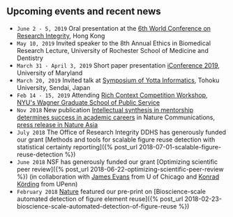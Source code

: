 ## Upcoming events and recent news

- <i class="fas fa-newspaper"></i> `June 2 - 5, 2019`
  Oral presentation at the [6th World Conference on Research Integrity](http://wcri2019.org/), Hong Kong
- <i class="fas fa-newspaper"></i> `May 10, 2019`
  Invited speaker to the 8th Annual Ethics in Biomedical Research Lecture, University of Rochester School of Medicine and Dentistry
- <i class="fas fa-newspaper"></i> `March 31 - April 3, 2019`
  Short paper presentation [iConference 2019](https://www.conftool.com/iConference2019/index.php?page=browseSessions&form_session=363&presentations=show), University of Maryland
- `March 20, 2019` Invited talk at [Symposium of Yotta Informatics](http://www.aiyotta.tohoku.ac.jp/sympo2019/index.html), Tohoku University, Sendai, Japan
- `Feb 14 - 15, 2019` Attending [Rich Context Competition Workshop](https://coleridgeinitiative.org/richcontextcompetition), [NYU's Wagner Graduate School of Public Service](https://wagner.nyu.edu/) 
- `Nov 2018` New publication [Intellectual synthesis in mentorship determines success in academic careers](https://www.nature.com/articles/s41467-018-07034-y) in Nature Communications, [press release in Nature Asia](https://www.natureasia.com/en/research/highlight/12793)
- `July 2018` The Office of Research Integrity DDHS has generously funded our grant  [Methods and tools for scalable figure reuse
 detection with statistical certainty reporting]({% 
 post_url 2018-07-01-scalable-figure-reuse-detection %})
- `June 2018` NSF has generously funded our grant  [Optimizing scientific peer review]({% post_url 2018-06-22-optimizing-scientific-peer-review %}) (in collaboration with [James Evans](https://www.knowledgelab.org/people/detail/james_a_evans/) from U of Chicago and [Konrad Körding](http://kordinglab.com/people/konrad_kording/index.html) from UPenn)
- `February 2018` [Nature](https://www.nature.com/articles/d41586-018-02421-3) featured our pre-print on [Bioscience-scale automated detection of figure element reuse]({% post_url 2018-02-23-bioscience-scale-automated-detection-of-figure-reuse %}) 
